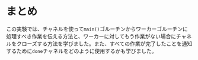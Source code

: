 # まとめ

この実験では、チャネルを使って`main()`ゴルーチンからワーカーゴルーチンに処理すべき作業を伝える方法と、ワーカーに対してもう作業がない場合にチャネルをクローズする方法を学びました。また、すべての作業が完了したことを通知するために`done`チャネルをどのように使用するかも学びました。
